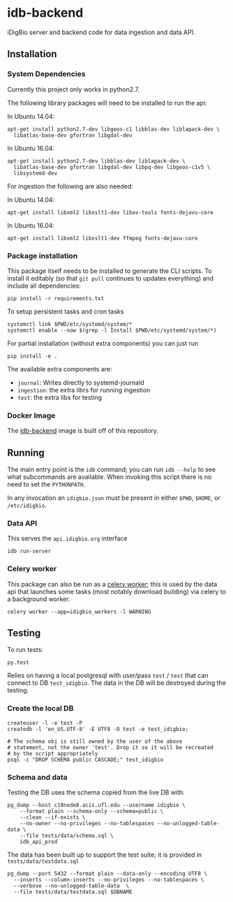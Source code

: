 # idb-backend

iDigBio server and backend code for data ingestion and data API.

## Installation

### System Dependencies

Currently this project only works in python2.7.

The following library packages will need to be installed to run the api:

In Ubuntu 14.04:

    apt-get install python2.7-dev libgeos-c1 libblas-dev liblapack-dev \
      libatlas-base-dev gfortran libgdal-dev

In Ubuntu 16.04:

    apt-get install python2.7-dev libblas-dev liblapack-dev \
      libatlas-base-dev gfortran libgdal-dev libpq-dev libgeos-c1v5 \
      libsystemd-dev


For ingestion the following are also needed:

In Ubuntu 14.04:

    apt-get install libxml2 libxslt1-dev libav-tools fonts-dejavu-core

In Ubuntu 16.04:

    apt-get install libxml2 libxslt1-dev ffmpeg fonts-dejavu-core


### Package installation

This package itself needs to be installed to generate the CLI
scripts. To install it editably (so that `git pull` continues to
updates everything) and include all dependencies:

    pip install -r requirements.txt

To setup persistent tasks and cron tasks

    systemctl link $PWD/etc/systemd/system/*
    systemctl enable --now $(grep -l Install $PWD/etc/systemd/system/*)


For partial installation (without extra components) you can just run

    pip install -e .

The available extra components are:

 * `journal`: Writes directly to systemd-journald
 * `ingestion`:  the extra librs for running ingestion
 * `test`: the extra libs for testing


### Docker Image

The [idb-backend](https://hub.docker.com/r/idigbio/idb-backend/) image
is built off of this repository.


## Running

The main entry point is the `idb` command; you can run `idb --help` to
see what subcommands are available. When invoking this script there is
no need to set the `PYTHONPATH`.

In any invocation an `idigbio.json` must be present in either `$PWD`,
`$HOME`, or `/etc/idigbio`.

### Data API

This serves the `api.idigbio.org` interface

    idb run-server

### Celery worker

This package can also be run as a [celery worker]; this is used by the
data api that launches some tasks (most notably download building) via
celery to a background worker.

    celery worker --app=idigbio_workers -l WARNING

[celery worker]: http://docs.celeryproject.org/en/latest/userguide/workers.html

## Testing

To run tests:

    py.test


Relies on having a local postgresql with user/pass `test` / `test`
that can connect to DB `test_idigbio`. The data in the DB will be
destroyed during the testing.

### Create the local DB

    createuser -l -e test -P
    createdb -l 'en_US.UTF-8' -E UTF8 -O test -e test_idigbio;

    # The schema obj is still owned by the user of the above
    # statement, not the owner 'test'. Drop it so it will be recreated
    # by the script appropriately
    psql -c "DROP SCHEMA public CASCADE;" test_idigbio


### Schema and data

Testing the DB uses the schema copied from the live DB with:

    pg_dump --host c18node8.acis.ufl.edu --username idigbio \
        --format plain --schema-only --schema=public \
        --clean --if-exists \
        --no-owner --no-privileges --no-tablespaces --no-unlogged-table-data \
        --file tests/data/schema.sql \
        idb_api_prod


The data has been built up to support the test suite; it is provided
in `tests/data/testdata.sql`

    pg_dump --port 5432 --format plain --data-only --encoding UTF8 \
      --inserts --column-inserts --no-privileges --no-tablespaces \
      --verbose --no-unlogged-table-data  \
      --file tests/data/testdata.sql $DBNAME
